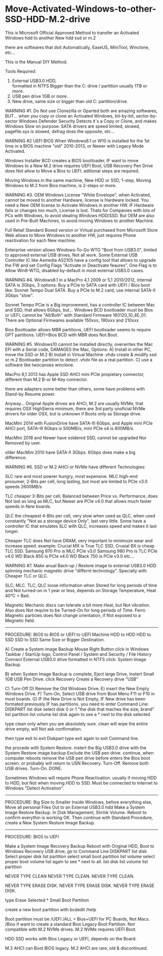 # Move-Activated-Windows-to-other-SSD-HDD-M.2-drive

This is Microsoft Official Approved Method to transfer an Activated Windows hdd to another New hdd ssd or m.2

there are softwares that doit Automatically,
EaseUS, MiniTool, Winclone, etc...

This is the Manual DIY Method.

Tools Required:
1) External USB3.0 HDD,  
formatted in NTFS
Bigger than the C: drive / partition usually 1TB or more.
2) USB pen drive 1GB or more.
3) New drive, 
same size or bigger than old C: partition/drive.


WARNING #1.
Do Not use Clonezilla or Gparted
both are amazing softwares,
BUT...
when you copy or clone an Activated Windows,
bit-by-bit, sector-by-sector
Windows Defender Security Detects it´s a Copy or Clone, 
and makes Windows Slow on purpose.
SATA drivers are speed limited, slowed,
pagefile.sys is slowed,
defrag does the opposite,
etc...

WARNING #2
UEFI BIOS
When Windows8.1 or W10 is installed for the 1st time in a
BIOS machine "old" 2010-2013, or Newer with Legacy Mode Activated.

Windows Installer BCD creates a BIOS bootloader,
IF want to move Windows to a New M.2 drive requires UEFI Boot,
USB Recovery Pen Drive does Not allow to Move a Bios to UEFI.
aditional steps are required.

Moving Windows in the same machine, New HDD or SSD, 1-step,
Moving Windows to M.2 from Bios machine, is 2-steps or more.


WARNING #3.
OEM Windows License "White Envelope",
when Activated, cannot be moved to another Hardware,
license is Hardware locked.
You need a New OEM license to Activate Windows in another HW.
IF Hardware fails or changes too much, License is lost.
Thats for Companies with lots of PCs with Windows, to avoid stealing Windows HDD/SSD.
But OEM are also used in Pre-Built Machines, to avoid moving Windows to another Machine.

Full Retail Standard Boxed version or Virtual purchased from Microsoft Store Web allows to Move Windows to another HW, just requires Phone reactivation for each New machine.

Enterprise version allows Windows-To-Go WTG "Boot from USB3.0",
limited to approved external USB drives, Not all work.
Some External USB Controller IC like Asmedia AS2105 have a config tool that allows to upgrade the FW and set Config Flags "Activate or Deactivate feaures",
One Flag is to Allow Win8-WTG, disabled by-default in most external USB3.0 cases.


WARNING #4.
Windows8.1 in a MacPro 4,1 2009 or 5,1 2010/2012, 
internal SATA is 3Gbps, 
3 options:
Buy a PCIe to SATA card with UEFI / Bios boot like:
 Sonnet Tempo Dual SATA.
Buy a PCIe to M.2 card,
use internal SATA-II 3Gbps "slow".

Sonnet Tempo PCie is a Big improvement,
has a controller IC between Mac and SSD,
that allows 6Gbps, but... Windows BCD bootloader must be Bios or UEFI, cannot be "All/Both" with Standard Firmware 160120_10_4E_01.
There are Optional Firmwares available 150xxx, 190xxx and 210xxx

Bios Bootloader allows MBR partitions,
UEFI bootloader seems to require GPT partitions.
UEFI+Bios BCD with MBR does Not Boot.

WARNING #5.
Windows10 cannot be installed directly,
overwrites the Mac EFI with a Serial code,
DAMAGES the Mac,
Options:
A) Install in other PC, move the SSD or M.2
B) Install in Virtual Machine .vhdx
create & modify ssd or m.2 Bootloader partition to detect .vhdx file as a real partition.
C) use a software like twocanoes winclone. 

MacPro 6,1 2013
has Apple SSD AHCI mini PCIe propietary connector, 
different than M.2 B-or M-Key connector.

there are adapters some better than others, 
some have problems with Stand-by Resume power.

Anyway... Original Apple drives are AHCI,
M.2 are usually NVMe, that requires OSX HighSierra minimum,
there are 3rd party unoficial NVMe drivers for older OSX, but is unknown if Boots only as Storage drive. 

MacMini 2014 with FusionDrive have SATA-III 6Gbps, and Apple mini PCIe AHCI port, 
SATA-III 6Gbps is 500MB/s, mini PCIe x4 is 800MB/s.

MacMini 2018 and Newer have soldered SSD, 
cannot be upgraded Nor Removed by user.

older MacMini 2010 have SATA-II 3Gbps.
6Gbps does make a big difference.


WARNING #6.
SSD or M.2 
AHCI or NVMe have different Technologies:

SLC rare and most powrer hungry, most expensive.
MLC high-end prosumer, 2-Bits per cell, long lasting, but most are limited to PCIe v3.0 speeds 2600MB/s

TLC cheaper 3-Bits per cell, Balanced between Price vs. Performance,
does Not last as long as MLC, 
but Newer are PCIe v4.0 that allows much faster speeds in New boards.

QLC the cheapest 4-Bits per cell, very slow when used as QLC,
when used constantly "Not as a storage device Only", last very little.
Some have a controller IC that emulates SLC with QLC, increases speed and makes it last longer.

Cheaper TLC does Not have DRAM, very important to minimuze wear and increase speed.
example:
Crucial MX is True TLC SSD,
Crusial BX is cheap TLC SSD.
Samsung 970 Pro is MLC PCIe v3.0
Samsung 980 Pro is TLC PCIe v4.0
WD Black 850 is PCIe v4.0
WD Black 750 is PCIe v3.0
etc...


WARNING #7.
Make anual Back-up / Restore image to external USB3.0 HDD spinning mechanic magnetic drive "differnt technology".
Specially with Cheaper TLC or QLC.

SLC, MLC. TLC, QLC loose information when Stored for long periods of time and Not turned-on in 1 year or less, depends on Storage Temperature, Heat 40°C = Bad.

Magnetic Mechanic discs can tolerate a bit more Heat,
but Not vibration.
Also does Not require to be Turned-On for long periods of Time.
Ferro Magnetic particles does Not change orientation, if Not exposed to a Megnetic field.

----
PROCEDURE:
BIOS to BIOS or UEFI to UEFI Machine
HDD to HDD 
HDD to SSD
SSD to SSD
Same Size or Bigger Destination.

A) Create a System image Backup
Mouse Right Button click in Windows Taskbar / StartUp logo,
Control Panel / System and Security / File History
Connect External USB3.0 drive formatted in NTFS
click: System Image Backup.

B) when System Image Backup is complete,
Eject large Drive,
Instert Small 1GB USB Pen Drive.
click Recovery
Create a Recovery drive "USB"

C) Turn-Off
D) Remove the Old Windows Drive.
E) insert the New Empty Windows Drive.
F) Turn-On, Select USB drive from Boot Menu F11 or F10 in most boards.
G) IF the New Drive is Not Empty,
IF New drive has been formated previously
IF has partitions.
you need to enter Command Line:
DISKPART
list disk
select disk 0 or 1 "the disk that maches the size, brand"
list partition
list volume
list disk again to see a * next to the disk selected

type clean only when you are absolutely sure.
clean will wipe the entire drive empty,
will Not ask confirmation.

then type exit to exit Diskpart
type exit again to exit Command line.

the procede with System Restore.
instert the Big USB3.0 drive with the System Restore image backup
Exclude the USB pen drive.
continue,
when computer reboots remove the USB pen drive before enters the Bios boot screen.
or probably will return to USN Recovery.
Turn-Off.
Remove both USB drives.
Turn-On.
DONE.

Sometimes Windows will require Phone Reactivation.
usually if moving HDD to HDD,
but Not when moving HDD to SSD.
Must be connected to Internet to Windows "Detect Activation".

-----
PROCEDURE:
Big Size to Smaller
Inside Windows, before everything else,
Move all personal Files Out to an External USB3.0 hdd
Make a System Image Restore Backup.
In Disk Management,
Shrink Volume.
Reboot to confirm everythin is working OK.
Then continue with Standard Procedure, create a New System Restore Image Backup.

-----
PROCEDURE:
BIOS to UEFI

Make a System Image Recovery Backup
Reboot with Original HDD,
Boot to Windows Recovery USB drive,
go to Command Line
DISKPART
list disk
Select proper disk
list partition
select small boot partition
list volume 
select proper boot volume
list again to see * next to all.
list disk
list volume
list partition

NEVER TYPE CLEAN
NEVER TYPE CLEAN.
NEVER TYPE CLEAN.

NEVER TYPE ERASE DISK.
NEVER TYPE ERASE DISK.
NEVER TYPE ERASE DISK.


type Erase Selected * Small Boot Partition

create a new boot partition with 
bcdedit /help

Boot partition must be /UEFI 
/ALL = Bios+UEFI for PC Boards,
Not Macs.
/Bios if want to create a standard Bios Legacy Boot Partition.
Not compatible with M.2 NVMe drives.
M.2 NVMe requires UEFI Boot.

HDD SSD works with Bios Legacy or UEFI, depends on the Board.

M.2 AHCI can Boot BIOS legacy.
M.2 AHCI are rare, old & discontinued.

